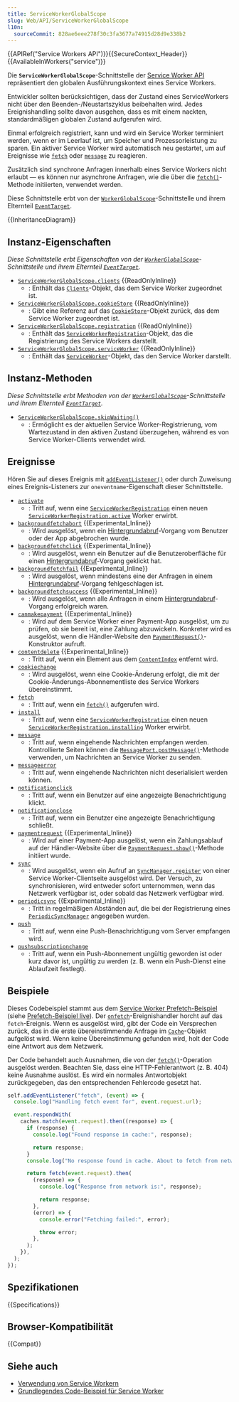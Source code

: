 ```yaml
---
title: ServiceWorkerGlobalScope
slug: Web/API/ServiceWorkerGlobalScope
l10n:
  sourceCommit: 828ae6eee278f30c3fa3677a74915d28d9e338b2
---
```


{{APIRef("Service Workers API")}}{{SecureContext_Header}}{{AvailableInWorkers("service")}}

Die **`ServiceWorkerGlobalScope`**-Schnittstelle der [Service Worker API](/de/docs/Web/API/Service_Worker_API) repräsentiert den globalen Ausführungskontext eines Service Workers.

Entwickler sollten berücksichtigen, dass der Zustand eines ServiceWorkers nicht über den Beenden-/Neustartszyklus beibehalten wird. Jedes Ereignishandling sollte davon ausgehen, dass es mit einem nackten, standardmäßigen globalen Zustand aufgerufen wird.

Einmal erfolgreich registriert, kann und wird ein Service Worker terminiert werden, wenn er im Leerlauf ist, um Speicher und Prozessorleistung zu sparen. Ein aktiver Service Worker wird automatisch neu gestartet, um auf Ereignisse wie [`fetch`](/de/docs/Web/API/ServiceWorkerGlobalScope/fetch_event) oder [`message`](/de/docs/Web/API/ServiceWorkerGlobalScope/message_event) zu reagieren.

Zusätzlich sind synchrone Anfragen innerhalb eines Service Workers nicht erlaubt — es können nur asynchrone Anfragen, wie die über die [`fetch()`](/de/docs/Web/API/WorkerGlobalScope/fetch)-Methode initiierten, verwendet werden.

Diese Schnittstelle erbt von der [`WorkerGlobalScope`](/de/docs/Web/API/WorkerGlobalScope)-Schnittstelle und ihrem Elternteil [`EventTarget`](/de/docs/Web/API/EventTarget).

{{InheritanceDiagram}}

## Instanz-Eigenschaften

_Diese Schnittstelle erbt Eigenschaften von der [`WorkerGlobalScope`](/de/docs/Web/API/WorkerGlobalScope)-Schnittstelle und ihrem Elternteil [`EventTarget`](/de/docs/Web/API/EventTarget)._

- [`ServiceWorkerGlobalScope.clients`](/de/docs/Web/API/ServiceWorkerGlobalScope/clients) {{ReadOnlyInline}}
  - : Enthält das [`Clients`](/de/docs/Web/API/Clients)-Objekt, das dem Service Worker zugeordnet ist.
- [`ServiceWorkerGlobalScope.cookieStore`](/de/docs/Web/API/ServiceWorkerGlobalScope/cookieStore) {{ReadOnlyInline}}
  - : Gibt eine Referenz auf das [`CookieStore`](/de/docs/Web/API/CookieStore)-Objekt zurück, das dem Service Worker zugeordnet ist.
- [`ServiceWorkerGlobalScope.registration`](/de/docs/Web/API/ServiceWorkerGlobalScope/registration) {{ReadOnlyInline}}
  - : Enthält das [`ServiceWorkerRegistration`](/de/docs/Web/API/ServiceWorkerRegistration)-Objekt, das die Registrierung des Service Workers darstellt.
- [`ServiceWorkerGlobalScope.serviceWorker`](/de/docs/Web/API/ServiceWorkerGlobalScope/serviceWorker) {{ReadOnlyInline}}
  - : Enthält das [`ServiceWorker`](/de/docs/Web/API/ServiceWorker)-Objekt, das den Service Worker darstellt.

## Instanz-Methoden

_Diese Schnittstelle erbt Methoden von der [`WorkerGlobalScope`](/de/docs/Web/API/WorkerGlobalScope)-Schnittstelle und ihrem Elternteil [`EventTarget`](/de/docs/Web/API/EventTarget)._

- [`ServiceWorkerGlobalScope.skipWaiting()`](/de/docs/Web/API/ServiceWorkerGlobalScope/skipWaiting)
  - : Ermöglicht es der aktuellen Service Worker-Registrierung, vom Wartezustand in den aktiven Zustand überzugehen, während es von Service Worker-Clients verwendet wird.

## Ereignisse

Hören Sie auf dieses Ereignis mit [`addEventListener()`](/de/docs/Web/API/EventTarget/addEventListener) oder durch Zuweisung eines Ereignis-Listeners zur `oneventname`-Eigenschaft dieser Schnittstelle.

- [`activate`](/de/docs/Web/API/ServiceWorkerGlobalScope/activate_event)
  - : Tritt auf, wenn eine [`ServiceWorkerRegistration`](/de/docs/Web/API/ServiceWorkerRegistration) einen neuen [`ServiceWorkerRegistration.active`](/de/docs/Web/API/ServiceWorkerRegistration/active) Worker erwirbt.
- [`backgroundfetchabort`](/de/docs/Web/API/ServiceWorkerGlobalScope/backgroundfetchabort_event) {{Experimental_Inline}}
  - : Wird ausgelöst, wenn ein [Hintergrundabruf](/de/docs/Web/API/Background_Fetch_API)-Vorgang vom Benutzer oder der App abgebrochen wurde.
- [`backgroundfetchclick`](/de/docs/Web/API/ServiceWorkerGlobalScope/backgroundfetchclick_event) {{Experimental_Inline}}
  - : Wird ausgelöst, wenn ein Benutzer auf die Benutzeroberfläche für einen [Hintergrundabruf](/de/docs/Web/API/Background_Fetch_API)-Vorgang geklickt hat.
- [`backgroundfetchfail`](/de/docs/Web/API/ServiceWorkerGlobalScope/backgroundfetchfail_event) {{Experimental_Inline}}
  - : Wird ausgelöst, wenn mindestens eine der Anfragen in einem [Hintergrundabruf](/de/docs/Web/API/Background_Fetch_API)-Vorgang fehlgeschlagen ist.
- [`backgroundfetchsuccess`](/de/docs/Web/API/ServiceWorkerGlobalScope/backgroundfetchsuccess_event) {{Experimental_Inline}}
  - : Wird ausgelöst, wenn alle Anfragen in einem [Hintergrundabruf](/de/docs/Web/API/Background_Fetch_API)-Vorgang erfolgreich waren.
- [`canmakepayment`](/de/docs/Web/API/ServiceWorkerGlobalScope/canmakepayment_event) {{Experimental_Inline}}
  - : Wird auf dem Service Worker einer Payment-App ausgelöst, um zu prüfen, ob sie bereit ist, eine Zahlung abzuwickeln. Konkreter wird es ausgelöst, wenn die Händler-Website den [`PaymentRequest()`](/de/docs/Web/API/PaymentRequest/PaymentRequest)-Konstruktor aufruft.
- [`contentdelete`](/de/docs/Web/API/ServiceWorkerGlobalScope/contentdelete_event) {{Experimental_Inline}}
  - : Tritt auf, wenn ein Element aus dem [`ContentIndex`](/de/docs/Web/API/ContentIndex) entfernt wird.
- [`cookiechange`](/de/docs/Web/API/ServiceWorkerGlobalScope/cookiechange_event)
  - : Wird ausgelöst, wenn eine Cookie-Änderung erfolgt, die mit der Cookie-Änderungs-Abonnementliste des Service Workers übereinstimmt.
- [`fetch`](/de/docs/Web/API/ServiceWorkerGlobalScope/fetch_event)
  - : Tritt auf, wenn ein [`fetch()`](/de/docs/Web/API/WorkerGlobalScope/fetch) aufgerufen wird.
- [`install`](/de/docs/Web/API/ServiceWorkerGlobalScope/install_event)
  - : Tritt auf, wenn eine [`ServiceWorkerRegistration`](/de/docs/Web/API/ServiceWorkerRegistration) einen neuen [`ServiceWorkerRegistration.installing`](/de/docs/Web/API/ServiceWorkerRegistration/installing) Worker erwirbt.
- [`message`](/de/docs/Web/API/ServiceWorkerGlobalScope/message_event)
  - : Tritt auf, wenn eingehende Nachrichten empfangen werden. Kontrollierte Seiten können die [`MessagePort.postMessage()`](/de/docs/Web/API/MessagePort/postMessage)-Methode verwenden, um Nachrichten an Service Worker zu senden.
- [`messageerror`](/de/docs/Web/API/ServiceWorkerGlobalScope/messageerror_event)
  - : Tritt auf, wenn eingehende Nachrichten nicht deserialisiert werden können.
- [`notificationclick`](/de/docs/Web/API/ServiceWorkerGlobalScope/notificationclick_event)
  - : Tritt auf, wenn ein Benutzer auf eine angezeigte Benachrichtigung klickt.
- [`notificationclose`](/de/docs/Web/API/ServiceWorkerGlobalScope/notificationclose_event)
  - : Tritt auf, wenn ein Benutzer eine angezeigte Benachrichtigung schließt.
- [`paymentrequest`](/de/docs/Web/API/ServiceWorkerGlobalScope/paymentrequest_event) {{Experimental_Inline}}
  - : Wird auf einer Payment-App ausgelöst, wenn ein Zahlungsablauf auf der Händler-Website über die [`PaymentRequest.show()`](/de/docs/Web/API/PaymentRequest/show)-Methode initiiert wurde.
- [`sync`](/de/docs/Web/API/ServiceWorkerGlobalScope/sync_event)
  - : Wird ausgelöst, wenn ein Aufruf an [`SyncManager.register`](/de/docs/Web/API/SyncManager/register) von einer Service Worker-Clientseite ausgelöst wird. Der Versuch, zu synchronisieren, wird entweder sofort unternommen, wenn das Netzwerk verfügbar ist, oder sobald das Netzwerk verfügbar wird.
- [`periodicsync`](/de/docs/Web/API/ServiceWorkerGlobalScope/periodicsync_event) {{Experimental_Inline}}
  - : Tritt in regelmäßigen Abständen auf, die bei der Registrierung eines [`PeriodicSyncManager`](/de/docs/Web/API/PeriodicSyncManager) angegeben wurden.
- [`push`](/de/docs/Web/API/ServiceWorkerGlobalScope/push_event)
  - : Tritt auf, wenn eine Push-Benachrichtigung vom Server empfangen wird.
- [`pushsubscriptionchange`](/de/docs/Web/API/ServiceWorkerGlobalScope/pushsubscriptionchange_event)
  - : Tritt auf, wenn ein Push-Abonnement ungültig geworden ist oder kurz davor ist, ungültig zu werden (z. B. wenn ein Push-Dienst eine Ablaufzeit festlegt).

## Beispiele

Dieses Codebeispiel stammt aus dem [Service Worker Prefetch-Beispiel](https://github.com/GoogleChrome/samples/blob/gh-pages/service-worker/prefetch/service-worker.js) (siehe [Prefetch-Beispiel live](https://googlechrome.github.io/samples/service-worker/prefetch/)). Der [`onfetch`](/de/docs/Web/API/ServiceWorkerGlobalScope/fetch_event)-Ereignishandler horcht auf das `fetch`-Ereignis. Wenn es ausgelöst wird, gibt der Code ein Versprechen zurück, das in die erste übereinstimmende Anfrage im [`Cache`](/de/docs/Web/API/Cache)-Objekt aufgelöst wird. Wenn keine Übereinstimmung gefunden wird, holt der Code eine Antwort aus dem Netzwerk.

Der Code behandelt auch Ausnahmen, die von der [`fetch()`](/de/docs/Web/API/WorkerGlobalScope/fetch)-Operation ausgelöst werden. Beachten Sie, dass eine HTTP-Fehlerantwort (z. B. 404) keine Ausnahme auslöst. Es wird ein normales Antwortobjekt zurückgegeben, das den entsprechenden Fehlercode gesetzt hat.

```js
self.addEventListener("fetch", (event) => {
  console.log("Handling fetch event for", event.request.url);

  event.respondWith(
    caches.match(event.request).then((response) => {
      if (response) {
        console.log("Found response in cache:", response);

        return response;
      }
      console.log("No response found in cache. About to fetch from network…");

      return fetch(event.request).then(
        (response) => {
          console.log("Response from network is:", response);

          return response;
        },
        (error) => {
          console.error("Fetching failed:", error);

          throw error;
        },
      );
    }),
  );
});
```

## Spezifikationen

{{Specifications}}

## Browser-Kompatibilität

{{Compat}}

## Siehe auch

- [Verwendung von Service Workern](/de/docs/Web/API/Service_Worker_API/Using_Service_Workers)
- [Grundlegendes Code-Beispiel für Service Worker](https://github.com/mdn/dom-examples/tree/main/service-worker/simple-service-worker)
